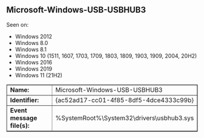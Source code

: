 ## Microsoft-Windows-USB-USBHUB3

Seen on:
* Windows 2012
* Windows 8.0
* Windows 8.1
* Windows 10 (1511, 1607, 1703, 1709, 1803, 1809, 1903, 1909, 2004, 20H2)
* Windows 2016
* Windows 2019
* Windows 11 (21H2)

<table border="1" class="docutils">
  <tbody>
    <tr>
      <td><b>Name:</b></td>
      <td>Microsoft-Windows-USB-USBHUB3</td>
    </tr>
    <tr>
      <td><b>Identifier:</b></td>
      <td>{ac52ad17-cc01-4f85-8df5-4dce4333c99b}</td>
    </tr>
    <tr>
      <td><b>Event message file(s):</b></td>
      <td>%SystemRoot%\System32\drivers\usbhub3.sys</td>
    </tr>
  </tbody>
</table>

&nbsp;

